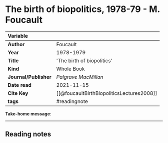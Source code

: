 # The birth of biopolitics, 1978-79 - M. Foucault

|Variable |  |
|:--------------|:-----------|
| **Author**			| Foucault     | 
| **Year**				| 1978-1979			 | 
| **Title**				| 	'The birth of biopolitics'		 | 
| **Kind**				| Whole Book| 
| **Journal/Publisher**				| 	*Palgrave MacMillan*		 | 
| **Date read**				| 	2021-11-15	 | 
| **Cite Key**				| 		[[@foucaultBirthBiopoliticsLectures2008]]	 |
| **tags**				| #readingnote  			 | 

**Take-home message**:

---
## Reading notes